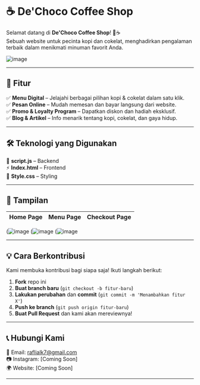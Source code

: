 # ☕ De'Choco Coffee Shop  

Selamat datang di **De'Choco Coffee Shop**! 🍫☕  
Sebuah website untuk pecinta kopi dan cokelat, menghadirkan pengalaman terbaik dalam menikmati minuman favorit Anda.  

![image](https://github.com/user-attachments/assets/55ebfe7d-b55d-494b-a13b-c169b68fa594)


---

## 🌟 Fitur  

✅ **Menu Digital** – Jelajahi berbagai pilihan kopi & cokelat dalam satu klik.  
✅ **Pesan Online** – Mudah memesan dan bayar langsung dari website.  
✅ **Promo & Loyalty Program** – Dapatkan diskon dan hadiah eksklusif.  
✅ **Blog & Artikel** – Info menarik tentang kopi, cokelat, dan gaya hidup.  

---

## 🛠 Teknologi yang Digunakan  

🚀 **script.js** – Backend  
⚡ **Index.html** – Frontend   
🎨 **Style.css** – Styling  

---

## 🎨 Tampilan  

| Home Page | Menu Page | Checkout Page |
|-----------|----------|--------------|
(![image](https://github.com/user-attachments/assets/28273edd-7713-46b6-a67b-37438d6675b4)
(![image](https://github.com/user-attachments/assets/dab5cefc-b066-4210-b672-f3af5aee85bf)
(![image](https://github.com/user-attachments/assets/50c4635b-2afd-464c-8320-cf63bc1f31f7)

---

## 💡 Cara Berkontribusi  

Kami membuka kontribusi bagi siapa saja! Ikuti langkah berikut:  

1. **Fork** repo ini  
2. **Buat branch baru** (`git checkout -b fitur-baru`)  
3. **Lakukan perubahan** dan **commit** (`git commit -m 'Menambahkan fitur X'`)  
4. **Push ke branch** (`git push origin fitur-baru`)  
5. **Buat Pull Request** dan kami akan mereviewnya!  

---

## 📞 Hubungi Kami  

💌 Email: [raflialk7@gmail.com](mailto:raflialk7@gmail.com)  
📷 Instagram: [Coming Soon]  
🌍 Website: [Coming Soon]  

---
